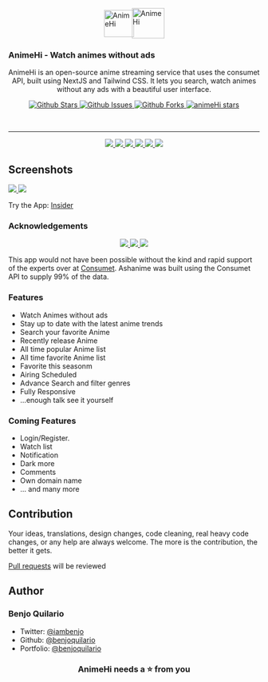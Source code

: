 <p align="center">
  <div style="display: flex; align-items: center; justify-content: center;">
    <a href="https://animehi-stream.vercel.app/">
      <img alt="AnimeHi" src="https://animehi-stream.vercel.app/_next/static/media/animehi.9fc8dd87.svg" width="60" height="54" />
    </a>
    <a href="https://animehi-stream.vercel.app/" style="margin-left: -4px">
      <img alt="AnimeHi" src="https://animehi-stream.vercel.app/_next/image?url=%2F_next%2Fstatic%2Fmedia%2Fh.0c186236.png&w=1920&q=75" width="65" height="61" />
    </a>
  </div>
    <h3>AnimeHi - Watch animes without ads</h3>
</p>
<p align="center">
    AnimeHi is an open-source anime streaming service that uses the consumet API, built using NextJS and Tailwind CSS. It lets you search, watch animes without any ads with a beautiful user interface.
 </p>

<p align="center">
  <a href="https://github.com/benjoquilario/animehi-stream">
      <img src="https://img.shields.io/github/stars/benjoquilario/animehi-stream" alt="Github Stars">
    </a>
    <a href="https://www.gnu.org/licenses/agpl-3.0.en.html">
      <img src="https://img.shields.io/github/issues/benjoquilario/animehi-stream" alt="Github Issues">
    </a>
     <a href="https://github.com/Ashanime/Ashanime-App">
      <img src="https://img.shields.io/github/forks/benjoquilario/animehi-stream" alt="Github Forks">
  </a>
  <a href="https://github.com/benjoquilario/animehi-stream/stargazers" target="blank">
    <img src="https://img.shields.io/github/stars/benjoquilario/animehi-stream?style=flat-square" alt="animeHi stars"/>
  </a>
</p>

</br>
  <hr />
<p align="center">
  <a href="https://nextjs.org">
    <img src="https://img.shields.io/github/package-json/dependency-version/benjoquilario/animehi-stream/next?filename=package.json&color=fff&labelColor=000&logo=nextdotjs&style=flat-square">
  </a>
  <a href="https://tailwindcss.com/">
    <img src="https://img.shields.io/github/package-json/dependency-version/benjoquilario/animehi-stream/dev/tailwindcss?filename=package.json&color=37b8f1&logo=tailwindcss&labelColor=0b1120&style=flat-square&logoColor=38bdf8">
  </a>
  <a href="https://17.reactjs.org/">
    <img src="https://img.shields.io/github/package-json/dependency-version/chirag-droid/animeflix/react?filename=frontend/package.json&color=5fd9fb&logo=react&labelColor=222435&style=flat-square">
  </a>
  <a href="https://redux-toolkit.js.org/">
    <img src="https://img.shields.io/github/package-json/dependency-version/benjoquilario/animehi-stream/@reduxjs/toolkit?filename=package.json&label=redux-toolkit&color=593d88&logo=redux&labelColor=242526&style=flat-square&logoColor=b58bf7">
  </a>
  <a href="https://tailwindcss.com/">
    <img src="https://img.shields.io/github/package-json/dependency-version/benjoquilario/animehi-stream/typescript?filename=package.json&color=3178C6&logo=typescript&labelColor=111&style=flat-square&logoColor=white">
  </a>
  <a href="https://www.framer.com/motion">
    <img src="https://img.shields.io/github/package-json/dependency-version/benjoquilario/animehi-stream/framer-motion?logo=framer&style=flat-square&logoColor=white">
  </a>
</p>

## Screenshots

<a href="https://insider.vercel.app/" target="blank">
  <img src="screenshots/home.png" />
</a>
<a href="https://insider.vercel.app/" target="blank">
  <img src="screenshots/profile.png" />
</a>

Try the App: [Insider](https://insider.vercel.app/)

### Acknowledgements

<p align="center">
  <a href="https://github.com/consumet/">
    <img src="https://img.shields.io/badge/consumet/consumet.ts-333.svg?style=flat-square">
  </a>
  <a href="https://anilist.co">
    <img src="https://img.shields.io/badge/AniList-1e2432.svg?logo=anilist&style=flat-square">
  </a>
  <a href="https://gogoanime.bid">
    <img src="https://img.shields.io/badge/GogoAnime-00a651.svg?style=flat-square">
  </a>
</p>

This app would not have been possible without the kind and rapid support of the experts over at [Consumet](https://github.com/consumet/). Ashanime was built using the Consumet API to supply 99% of the data.

### Features

- Watch Animes without ads
- Stay up to date with the latest anime trends
- Search your favorite Anime
- Recently release Anime
- All time popular Anime list
- All time favorite Anime list
- Favorite this seasonm
- Airing Scheduled
- Advance Search and filter genres
- Fully Responsive
- ...enough talk see it yourself

### Coming Features

- Login/Register.
- Watch list
- Notification
- Dark more
- Comments
- Own domain name
- … and many more

## Contribution

Your ideas, translations, design changes, code cleaning, real heavy code changes, or any help are always welcome. The more is the contribution, the better it gets.

[Pull requests](https://github.com/benjoquilario/insider/pulls) will be reviewed

## Author

### Benjo Quilario

- Twitter: [@iambenjo](https://twitter.com/iam_benjo)
- Github: [@benjoquilario](https://github.com/benjoquilario)
- Portfolio: [@benjoquilario](https://benjoquilario.me)

<h3 align="center">
AnimeHi needs a ⭐️ from you
</h3>
